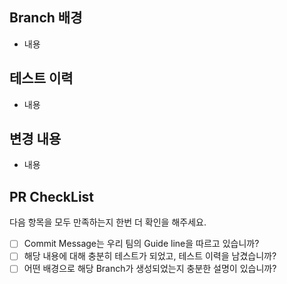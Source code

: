 ## Branch 배경
- 내용

## 테스트 이력
- 내용

## 변경 내용
- 내용

## PR CheckList
다음 항목을 모두 만족하는지 한번 더 확인을 해주세요.<br/>

- [ ] Commit Message는 우리 팀의 Guide line을 따르고 있습니까?
- [ ] 해당 내용에 대해 충분히 테스트가 되었고, 테스트 이력을 남겼습니까?
- [ ] 어떤 배경으로 해당 Branch가 생성되었는지 충분한 설명이 있습니까?
